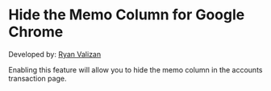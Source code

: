 # Hide the Memo Column for Google Chrome

Developed by: [Ryan Valizan](https://github.com/devnetkc/)

Enabling this feature will allow you to hide the memo column in the accounts transaction page.
